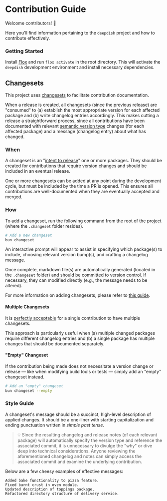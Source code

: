 # Contribution Guide

Welcome contributors! 👋

Here you'll find information pertaining to the `deepdish` project and how to contribute effectively.

### Getting Started

Install [Flox](https://flox.dev/) and run `flox activate` in the root directory. This will activate the `deepdish` development environment and install necessary dependencies.

## Changesets

This project uses [changesets](https://github.com/changesets/changesets) to facilitate contribution documentation.

When a release is created, all changesets (since the previous release) are "consumed" to (a) establish the most appropriate version for each affected package and (b) write changelog entries accordingly. This makes cutting a release a straightforward process, since all contributions have been documented with relevant [semantic version type](https://semver.org/) changes (for each affected package) and a message (changelog entry) about what has changed.

### When

A changeset is an "[intent to release](https://github.com/changesets/changesets/blob/main/README.md#how-do-we-do-that)" one or more packages. They should be created for contributions that require version changes and should be included in an eventual release.

One or more changesets can be added at any point during the development cycle, but must be included by the time a PR is opened. This ensures all contributions are well-documented when they are eventually accepted and merged.

### How

To add a changeset, run the following command from the root of the project (where the `.changeset` folder resides).

```sh
# Add a new changeset
bun changeset
```

An interactive prompt will appear to assist in specifying which package(s) to include, choosing relevant version bump(s), and crafting a changelog message.

Once complete, markdown file(s) are automatically generated (located in the `.changeset` folder) and should be committed to version control. If necessary, they can modified directly (e.g., the message needs to be altered).

For more information on adding changesets, please refer to [this guide](https://github.com/changesets/changesets/blob/main/docs/adding-a-changeset.md#i-am-in-a-multi-package-repository-a-mono-repo).

#### Multiple Changesets

It is [perfectly acceptable](https://github.com/changesets/changesets/blob/main/docs/adding-a-changeset.md#you-can-add-more-than-one-changeset-to-a-pull-request) for a single contribution to have multiple changesets.

This approach is particularly useful when (a) multiple changed packages require different changelog entries and (b) a single package has multiple changes that should be documented separately.

#### "Empty" Changeset

If the contribution being made does not necessitate a version change or release — like when modifying build tools or tests — simply add an "empty" changeset instead.

```sh
# Add an "empty" changeset
bun changeset --empty
```

### Style Guide

A changeset's message should be a succinct, high-level description of applied changes. It should be a one-liner with starting capitalization and ending punctuation written in _simple past tense_.

> 💡 Since the resulting changelog and release notes (of each relevant package) will automatically specify the version type and reference the associated commit, it is unnecessary to divulge the "why" or dive deep into technical considerations. Anyone reviewing the aforementioned changelog and notes can simply access the associated commit and examine the underlying contribution.

Below are a few cheesy examples of effective messages:
```
Added bake functionality to pizza feature.
Fixed burnt crust in oven module.
Updated description of toppings package.
Refactored directory structure of delivery service.
```
